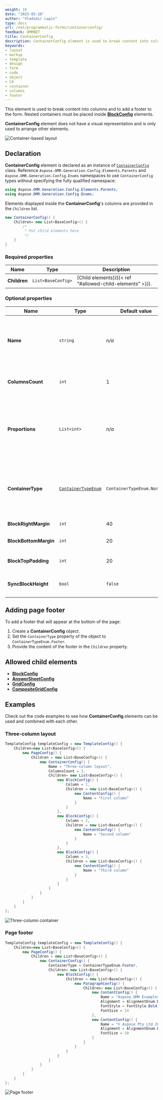 ```yaml
---
weight: 10
date: "2025-03-20"
author: "Vladimir Lapin"
type: docs
url: /net/programmatic-forms/containerconfig/
feedback: OMRNET
title: ContainerConfig
description: ContainerConfig element is used to break content into columns and to add a footer to the form.
keywords:
- layout
- markup
- template
- design
- form
- code
- object
- C#
- container
- columns
- footer
---
```


This element is used to break content into columns and to add a footer to the form. Nested containers must be placed inside [**BlockConfig**](/omr/net/programmatic-forms/blockconfig/) elements.

**ContainerConfig** element does not have a visual representation and is only used to arrange other elements.

![Container-based layout](program-containers.png)

## Declaration

**ContainerConfig** element is declared as an instance of [`ContainerConfig`](https://reference.aspose.com/omr/net/aspose.omr.generation.config.elements.parents/containerconfig/) class. Reference `Aspose.OMR.Generation.Config.Elements.Parents` and `Aspose.OMR.Generation.Config.Enums` namespaces to use `ContainerConfig` types without specifying the fully qualified namespace:

```csharp
using Aspose.OMR.Generation.Config.Elements.Parents;
using Aspose.OMR.Generation.Config.Enums;
```

Elements displayed inside the **ContainerConfig**'s columns are provided in the `Children` list.

```csharp
new ContainerConfig() {
	Children= new List<BaseConfig>() {
		/*
		 * Put child elements here
		 */
	}
}
```

### Required properties

Name | Type | Description
---- | ---- | -----------
**Children** | `List<BaseConfig>` | [Child elements]({{< ref "#allowed-child-elements" >}}).

### Optional properties

Name | Type | Default value | Description
---- | ---- | ------------- | -----------
**Name** | `string` | _n/a_ | Used as a reminder of the container's purpose; for example, "_General Chemistry_". You can use the same value for multiple containers.<br />This text is not displayed on the form.
**ColumnsCount** | `int` |	1 | The number of columns in the container (1 or more). All columns have the same width regardless of their content.
**Proportions** | `List<int>` | _n/a_ | Overrides the number of columns and sets their relative proportions.<br />The number of columns is determined by the number of list items. Column widths (in percent) are provided as list items. The grand total of all column widths must not exceed 100%.
**ContainerType** | [`ContainerTypeEnum`](https://reference.aspose.com/omr/net/aspose.omr.generation.config.enums/containertypeenum/) | `ContainerTypeEnum.Normal` | Determines whether the container is displayed inside the body of the form (`ContainerTypeEnum.Normal`) or as a footer at the bottom of the page (`ContainerTypeEnum.Footer`).<br />**Each [page](/omr/net/programmatic-forms/pageconfig/) can only have one footer!**
**BlockRightMargin** | `int` | 40 | Right margin (in pixels) of container's columns.
**BlockBottomMargin** | `int` | 20 | Bottom margin (in pixels) of nested [**BlockConfig**](/omr/net/programmatic-forms/blockconfig/) elements.
**BlockTopPadding** | `int` | 20 | Top padding (in pixels) of nested [**BlockConfig**](/omr/net/programmatic-forms/blockconfig/) elements.
**SyncBlockHeight** | `bool` | `false` | If set to `true`, all blocks in the container will have the same height, regardless of their content.

## Adding page footer

To add a footer that will appear at the bottom of the page:

1. Create a **ContainerConfig** object.
2. Set the `ContainerType` property of the object to `ContainerTypeEnum.Footer`.
3. Provide the content of the footer in the `Children` property.

## Allowed child elements

- [**BlockConfig**](/omr/net/programmatic-forms/blockconfig/)
- [**AnswerSheetConfig**](/omr/net/programmatic-forms/answersheetconfig/)
- [**GridConfig**](/omr/net/programmatic-forms/gridconfig/)
- [**CompositeGridConfig**](/omr/net/programmatic-forms/compositegridconfig/)

## **Examples**

Check out the code examples to see how **ContainerConfig** elements can be used and combined with each other.

### Three-column layout

```csharp
TemplateConfig templateConfig = new TemplateConfig() {
	Children=new List<BaseConfig>() {
		new PageConfig() {
			Children = new List<BaseConfig>() {
				new ContainerConfig() {
					Name = "Three-column layout",
					ColumnsCount = 3,
					Children= new List<BaseConfig>() {
						new BlockConfig() {
							Column = 1,
							Children = new List<BaseConfig>() {
								new ContentConfig() {
									Name = "First column"
								}
							}
						},
						new BlockConfig() {
							Column = 2,
							Children = new List<BaseConfig>() {
								new ContentConfig() {
									Name = "Second column"
								}
							}
						},
						new BlockConfig() {
							Column = 3,
							Children = new List<BaseConfig>() {
								new ContentConfig() {
									Name = "Third column"
								}
							}
						}
					}
				}
			}
		}
	}
};
```

![Three-column container](container-3-column.png)

### Page footer

```csharp
TemplateConfig templateConfig = new TemplateConfig() {
	Children=new List<BaseConfig>() {
		new PageConfig() {
			Children = new List<BaseConfig>() {
				new ContainerConfig() {
					ContainerType = ContainerTypeEnum.Footer,
					Children= new List<BaseConfig>() {
						new BlockConfig() {
							Children = new List<BaseConfig>() {
								new ParagraphConfig() {
									Children= new List<BaseConfig>() {
										new ContentConfig() {
											Name = "Aspose.OMR Examples",
											Alignment = AlignmentEnum.Right,
											FontStyle = FontStyle.Bold,
											FontSize = 14
										},
										new ContentConfig() {
											Name = "© Aspose Pty Ltd 2022",
											Alignment = AlignmentEnum.Right,
											FontSize = 10
										}
									}
								}
							}
						}
					}
				}
			}
		}
	}
};
```

![Page footer](container-footer.png)
